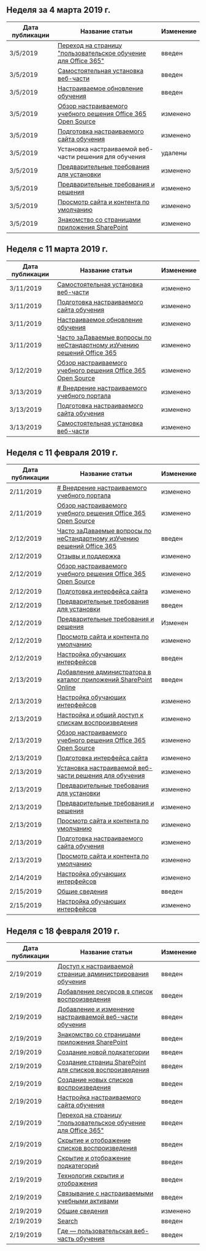 <!-- This file is generated automatically each week. Changes made to this file will be overwritten.-->




## <a name="week-of-march-04-2019"></a>Неделя за 4 марта 2019 г.


| Дата публикации |Название статьи | Изменение |
|------|------------|--------|
| 3/5/2019 | [Переход на страницу "пользовательское обучение для Office 365"](/Office365/CustomLearning/custom_addowners) | введен |
| 3/5/2019 | [Самостоятельная установка веб-части](/Office365/CustomLearning/custom_manualsetup) | введен |
| 3/5/2019 | [Настраиваемое обновление обучения](/Office365/CustomLearning/custom_upgrade) | введен |
| 3/5/2019 | [Обзор настраиваемого учебного решения Office 365 Open Source](/Office365/CustomLearning/index) | изменено |
| 3/5/2019 | [Подготовка настраиваемого сайта обучения](/Office365/CustomLearning/installsitepackage) | изменено |
| 3/5/2019 | Установка настраиваемой веб-части решения для обучения | удалены |
| 3/5/2019 | [Предварительные требования для установки](/Office365/CustomLearning/prereqs) | изменено |
| 3/5/2019 | [Предварительные требования и решения](/Office365/CustomLearning/servicedecisions) | изменено |
| 3/5/2019 | [Просмотр сайта и контента по умолчанию](/Office365/CustomLearning/sitecontent) | изменено |
| 3/5/2019 | [Знакомство со страницами приложения SharePoint](/Office365/CustomLearning/custom_apppages) | изменено |


## <a name="week-of-march-11-2019"></a>Неделя с 11 марта 2019 г.


| Дата публикации |Название статьи | Изменение |
|------|------------|--------|
| 3/11/2019 | [Самостоятельная установка веб-части](/Office365/CustomLearning/custom_manualsetup) | изменено |
| 3/11/2019 | [Подготовка настраиваемого сайта обучения](/Office365/CustomLearning/custom_provision) | изменено |
| 3/11/2019 | [Настраиваемое обновление обучения](/Office365/CustomLearning/custom_upgrade) | изменено |
| 3/11/2019 | [Часто заДаваемые вопросы по неСтандартному изУчению решений Office 365](/Office365/CustomLearning/faq) | изменено |
| 3/12/2019 | [Обзор настраиваемого учебного решения Office 365 Open Source](/Office365/CustomLearning/index) | изменено |
| 3/13/2019 | [# Внедрение настраиваемого учебного портала](/Office365/CustomLearning/driveadoption) | изменено |
| 3/13/2019 | [Подготовка настраиваемого сайта обучения](/Office365/CustomLearning/custom_provision) | изменено |
| 3/13/2019 | [Самостоятельная установка веб-части](/Office365/CustomLearning/custom_manualsetup) | изменено |


## <a name="week-of-february-11-2019"></a>Неделя с 11 февраля 2019 г.


| Дата публикации |Название статьи | Изменение |
|------|------------|--------|
| 2/11/2019 | [# Внедрение настраиваемого учебного портала](/Office365/CustomLearning/driveadoption) | изменено |
| 2/11/2019 | [Обзор настраиваемого учебного решения Office 365 Open Source](/Office365/CustomLearning/index) | изменено |
| 2/12/2019 | [Часто заДаваемые вопросы по неСтандартному изУчению решений Office 365](/Office365/CustomLearning/faq) | введен |
| 2/12/2019 | [Отзывы и поддержка](/Office365/CustomLearning/feedback) | изменено |
| 2/12/2019 | [Обзор настраиваемого учебного решения Office 365 Open Source](/Office365/CustomLearning/index) | изменено |
| 2/12/2019 | [Подготовка интерфейса сайта](/Office365/CustomLearning/installsitepackage) | изменено |
| 2/12/2019 | [Предварительные требования для установки](/Office365/CustomLearning/prereqs) | введен |
| 2/12/2019 | [Предварительные требования и решения](/Office365/CustomLearning/servicedecisions) | Изменен |
| 2/12/2019 | [Просмотр сайта и контента по умолчанию](/Office365/CustomLearning/sitecontent) | изменено |
| 2/12/2019 | [Настройка обучающих интерфейсов](/Office365/CustomLearning/sitesetup) | введен |
| 2/13/2019 | [Добавление администратора в каталог приложений SharePoint Online](/Office365/CustomLearning/addappadmin) | введен |
| 2/13/2019 | [Настройка обучающих интерфейсов](/Office365/CustomLearning/customization) | изменено |
| 2/13/2019 | [Настройка и общий доступ к спискам воспроизведения](/Office365/CustomLearning/customplaylist) | изменено |
| 2/13/2019 | [Обзор настраиваемого учебного решения Office 365 Open Source](/Office365/CustomLearning/index) | изменено |
| 2/13/2019 | [Подготовка интерфейса сайта](/Office365/CustomLearning/installsitepackage) | изменено |
| 2/13/2019 | [Установка настраиваемой веб-части решения для обучения](/Office365/CustomLearning/installwebpart) | изменено |
| 2/13/2019 | [Предварительные требования для установки](/Office365/CustomLearning/prereqs) | изменено |
| 2/13/2019 | [Предварительные требования и решения](/Office365/CustomLearning/servicedecisions) | изменено |
| 2/13/2019 | [Просмотр сайта и контента по умолчанию](/Office365/CustomLearning/sitecontent) | изменено |
| 2/13/2019 | [Подготовка настраиваемого сайта обучения](/Office365/CustomLearning/installsitepackage) | изменено |
| 2/13/2019 | [Просмотр сайта и контента по умолчанию](/Office365/CustomLearning/sitecontent) | изменено |
| 2/14/2019 | [Настройка обучающих интерфейсов](/Office365/CustomLearning/customization) | изменено |
| 2/15/2019 | [Общие сведения](/Office365/CustomLearning/custom_overview) | введен |
| 2/15/2019 | [Настройка обучающих интерфейсов](/Office365/CustomLearning/customization) | изменено |


## <a name="week-of-february-18-2019"></a>Неделя с 18 февраля 2019 г.


| Дата публикации |Название статьи | Изменение |
|------|------------|--------|
| 2/19/2019 | [Доступ к настраиваемой странице администрирования обучения](/Office365/CustomLearning/custom_accessadmin) | введен |
| 2/19/2019 | [Добавление ресурсов в список воспроизведения](/Office365/CustomLearning/custom_addassets) | введен |
| 2/19/2019 | [Добавление и изменение настраиваемой веб-части обучения](/Office365/CustomLearning/custom_addwebpart) | введен |
| 2/19/2019 | [Знакомство со страницами приложения SharePoint](/Office365/CustomLearning/custom_apppages) | введен |
| 2/19/2019 | [Создание новой подкатегории](/Office365/CustomLearning/custom_createnewcat) | введен |
| 2/19/2019 | [Создание страниц SharePoint для списков воспроизведения](/Office365/CustomLearning/custom_createnewpage) | введен |
| 2/19/2019 | [Создание новых списков воспроизведения](/Office365/CustomLearning/custom_createnewplaylist) | введен |
| 2/19/2019 | [Настройка настраиваемого сайта обучения](/Office365/CustomLearning/custom_edithelp) | введен |
| 2/19/2019 | [Переход на страницу "пользовательское обучение для Office 365"](/Office365/CustomLearning/custom_goto) | введен |
| 2/19/2019 | [Скрытие и отображение списков воспроизведения](/Office365/CustomLearning/custom_hideshowplaylists) | введен |
| 2/19/2019 | [Скрытие и отображение подкатегорий](/Office365/CustomLearning/custom_hideshowsub) | введен |
| 2/19/2019 | [Технология скрытия и отображения](/Office365/CustomLearning/custom_hideshowtech) | введен |
| 2/19/2019 | [Связывание с настраиваемыми учебными активами](/Office365/CustomLearning/custom_linking) | введен |
| 2/19/2019 | [Общие сведения](/Office365/CustomLearning/custom_overview) | изменено |
| 2/19/2019 | [Search](/Office365/CustomLearning/custom_search) | введен |
| 2/19/2019 | [Где — пользовательская веб-часть обучения](/Office365/CustomLearning/custom_whereiswebpart) | введен |
